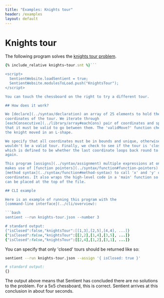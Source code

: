 ```yaml
---
title: "Examples: Knights tour"
header: /examples
layout: default
---
```

# Knights tour

The following program solves the
[knights tour problem](https://en.wikipedia.org/wiki/Knight%27s_tour).

```ruby
{% include_relative knights-tour.snt %}```

<script>
  SentientWebsite.loadSentient = true;
  SentientWebsite.modulesToLoad.push("KnightsTour");
</script>

You can touch the chessboard on the right to try a different tour.

## How does it work?

We [declare](../syntax/declaration) an array of 25 elements to hold the
coordinates of the tour. We iterate through
[eachConsecutive](../library/array#eachCons) pair of coordinates and specify
that it must be valid to go between them. The 'validMove?' function checks if
the knight moved in an L-shape.

We specify that all coordinates must be in bounds and unique, otherwise it
wouldn't be a valid tour. Finally, we check to see if the tour is 'closed',
which is defined to be whether the last coordinate loops back round to the start
again.

This program [assigns](../syntax/assignment) multiple expressions at once. It
makes use of [function pointers](../syntax/function#function-pointers) and the
[method syntax](../syntax/function#method-syntax) to call 'x' and 'y' on
coordinates. It also wraps the high-level code in a 'main' function so that it
can be placed at the top of the file.

## CLI example

Here is an example of running this program with the
[command-line interface](../cli/overview):

```bash
sentient --run knights-tour.json --number 3

# standard output:
{"isClosed":false,"knightsTour":[[1,3],[2,5],[4,4], ...]}
{"isClosed":false,"knightsTour":[[2,2],[1,4],[3,5], ...]}
{"isClosed":false,"knightsTour":[[2,4],[1,2],[3,1], ...]}
```

You can specify that only 'closed' tours should be returned like so:

```bash
sentient --run knights-tour.json --assign '{ isClosed: true }'

# standard output:
{}
```

The output above means that Sentient has concluded there are no solutions to the
problem. For a 5x5 chessboard, this is correct. Sentient arrives at this
conclusion in about four seconds.
